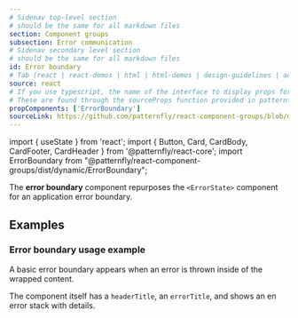 ```yaml
---
# Sidenav top-level section
# should be the same for all markdown files
section: Component groups
subsection: Error communication
# Sidenav secondary level section
# should be the same for all markdown files
id: Error boundary
# Tab (react | react-demos | html | html-demos | design-guidelines | accessibility)
source: react
# If you use typescript, the name of the interface to display props for
# These are found through the sourceProps function provided in patternfly-docs.source.js
propComponents: ['ErrorBoundary']
sourceLink: https://github.com/patternfly/react-component-groups/blob/main/packages/module/patternfly-docs/content/extensions/component-groups/examples/ErrorBoundary/ErrorBoundary.md
---
```

import { useState } from 'react';
import { Button, Card, CardBody, CardFooter, CardHeader } from '@patternfly/react-core';
import ErrorBoundary from "@patternfly/react-component-groups/dist/dynamic/ErrorBoundary";

The **error boundary** component repurposes the `<ErrorState>` component for an application error boundary.

## Examples 

### Error boundary usage example

A basic error boundary appears when an error is thrown inside of the wrapped content.

The component itself has a `headerTitle`, an `errorTitle`, and shows an en error stack with details.

```js file="./ErrorBoundaryExample.tsx"

```
